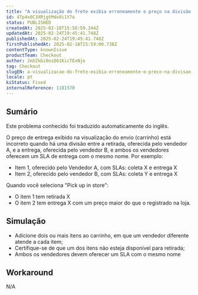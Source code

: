 ```yaml
---
title: "A visualização do frete exibia erroneamente o preço na divisão de coleta e entrega"
id: 4Tp4x0C3XRjgtMdv8i1Y7o
status: PUBLISHED
createdAt: 2025-02-18T15:58:59.344Z
updatedAt: 2025-02-24T19:45:41.748Z
publishedAt: 2025-02-24T19:45:41.748Z
firstPublishedAt: 2025-02-18T15:59:00.738Z
contentType: knownIssue
productTeam: Checkout
author: 2mXZkbi0oi061KicTExNjo
tag: Checkout
slugEN: a-visualizacao-do-frete-exibia-erroneamente-o-preco-na-divisao-de-coleta-e-entrega
locale: pt
kiStatus: Fixed
internalReference: 1181570
---
```


## Sumário

<div class="alert alert-info">
  <p>Este problema conhecido foi traduzido automaticamente do inglês.</p>
</div>


O preço de entrega exibido na visualização do envio (carrinho) está incorreto quando há uma divisão entre a retirada, oferecida pelo vendedor A, e a entrega, oferecida pelo vendedor B, e ambos os vendedores oferecem um SLA de entrega com o mesmo nome. Por exemplo:


- Item 1, oferecido pelo Vendedor A, com SLAs: coleta X e entrega X
- Item 2, oferecido pelo vendedor B, com SLAs: coleta Y e entrega X

Quando você seleciona "Pick up in store":

- O item 1 tem retirada X
- O item 2 tem entrega X com um preço maior do que o registrado na loja.

## Simulação



- Adicione dois ou mais itens ao carrinho, em que um vendedor diferente atende a cada item;
- Certifique-se de que um dos itens não esteja disponível para retirada;
- Ambos os vendedores devem oferecer um SLA com o mesmo nome

## Workaround


N/A




